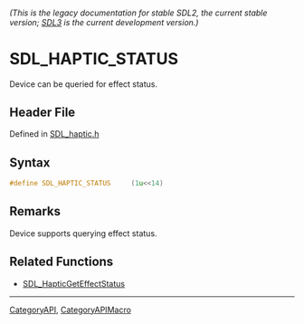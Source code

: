 ###### (This is the legacy documentation for stable SDL2, the current stable version; [SDL3](https://wiki.libsdl.org/SDL3/) is the current development version.)
# SDL_HAPTIC_STATUS

Device can be queried for effect status.

## Header File

Defined in [SDL_haptic.h](https://github.com/libsdl-org/SDL/blob/SDL2/include/SDL_haptic.h)

## Syntax

```c
#define SDL_HAPTIC_STATUS     (1u<<14)
```

## Remarks

Device supports querying effect status.

## Related Functions

* [SDL_HapticGetEffectStatus](SDL_HapticGetEffectStatus)

----
[CategoryAPI](CategoryAPI), [CategoryAPIMacro](CategoryAPIMacro)

